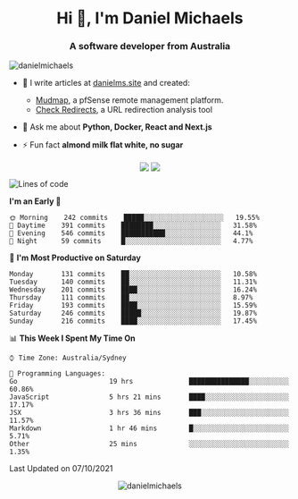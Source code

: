 <h1 align="center">Hi 👋, I'm Daniel Michaels</h1>
<h3 align="center">A software developer from Australia</h3>
<p align="left"> <img src="https://komarev.com/ghpvc/?username=danielmichaels" alt="danielmichaels" /> </p>

- 📝 I write articles at [danielms.site](https://danielms.site?ref=danielmichaels-github) and created:
    - [Mudmap](https://mudmap.io?ref=danielmichaels-github), a pfSense remote management platform.
    - [Check Redirects](https://www.check-redirects.com?ref=danielmichaels-github), a URL redirection analysis tool
- 💬 Ask me about **Python, Docker, React and Next.js**

- ⚡ Fun fact **almond milk flat white, no sugar**

<p align="center">
<a href="https://twitter.com/dansult" target="_blank"><img align="center" src="https://img.shields.io/badge/twitter-%231DA1F2.svg?&style=for-the-badge&logo=twitter&logoColor=white"></a>
<a href="https://linkedin.com/in/daniel-michaels" target="_blank"><img align="center" src="https://img.shields.io/badge/linkedin-%230077B5.svg?&style=for-the-badge&logo=linkedin&logoColor=white"></a>
</p>

<!--START_SECTION:waka-->
![Lines of code](https://img.shields.io/badge/From%20Hello%20World%20I%27ve%20Written-388892%20lines%20of%20code-blue)

**I'm an Early 🐤** 

```text
🌞 Morning    242 commits    █████░░░░░░░░░░░░░░░░░░░░   19.55% 
🌆 Daytime    391 commits    ████████░░░░░░░░░░░░░░░░░   31.58% 
🌃 Evening    546 commits    ███████████░░░░░░░░░░░░░░   44.1% 
🌙 Night      59 commits     █░░░░░░░░░░░░░░░░░░░░░░░░   4.77%

```
📅 **I'm Most Productive on Saturday** 

```text
Monday       131 commits    ██░░░░░░░░░░░░░░░░░░░░░░░   10.58% 
Tuesday      140 commits    ██░░░░░░░░░░░░░░░░░░░░░░░   11.31% 
Wednesday    201 commits    ████░░░░░░░░░░░░░░░░░░░░░   16.24% 
Thursday     111 commits    ██░░░░░░░░░░░░░░░░░░░░░░░   8.97% 
Friday       193 commits    ████░░░░░░░░░░░░░░░░░░░░░   15.59% 
Saturday     246 commits    █████░░░░░░░░░░░░░░░░░░░░   19.87% 
Sunday       216 commits    ████░░░░░░░░░░░░░░░░░░░░░   17.45%

```


📊 **This Week I Spent My Time On** 

```text
⌚︎ Time Zone: Australia/Sydney

💬 Programming Languages: 
Go                       19 hrs              ███████████████░░░░░░░░░░   60.86% 
JavaScript               5 hrs 21 mins       ████░░░░░░░░░░░░░░░░░░░░░   17.17% 
JSX                      3 hrs 36 mins       ███░░░░░░░░░░░░░░░░░░░░░░   11.57% 
Markdown                 1 hr 46 mins        █░░░░░░░░░░░░░░░░░░░░░░░░   5.71% 
Other                    25 mins             ░░░░░░░░░░░░░░░░░░░░░░░░░   1.35%

```


 Last Updated on 07/10/2021
<!--END_SECTION:waka-->

<p align="center"> <img src="https://github-readme-stats.vercel.app/api?username=danielmichaels&show_icons=true" alt="danielmichaels" /> </p>


